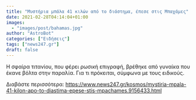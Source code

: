 ```yaml
---
title: "Μυστήρια μπάλα 41 κιλών από το διάστημα, έπεσε στις Μπαχάμες"
date: 2021-02-28T04:14:04+01:00
images:
  - "images/post/bahamas.jpg"
author: "AstroBot"
categories: ["Ειδήσεις"]
tags: ["news247.gr"]
draft: false
---
```


Η σφαίρα τιτανίου, που φέρει ρωσική επιγραφή, βρέθηκε από γυναίκα που έκανε βόλτα στην παραλία. Για τι πρόκειται, σύμφωνα με τους ειδικούς. 

Διαβάστε περισσότερα: https://www.news247.gr/kosmos/mystiria-mpala-41-kilon-apo-to-diastima-epese-stis-mpachames.9156433.html
